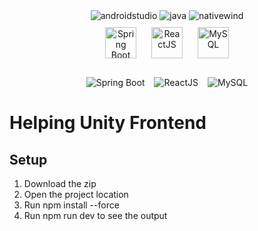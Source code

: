 
  <div align="center">
    <img src="https://img.shields.io/badge/-Spring_Boot-black?style=for-the-badge&logoColor=white&logo=spring&color=00FF00" alt="androidstudio" />
    <img src="https://img.shields.io/badge/-ReactJS-black?style=for-the-badge&logoColor=white&logo=react&color=61DBFB" alt="java" />
    <img src="https://img.shields.io/badge/MySQL-black?style=for-the-badge&logoColor=white&logo=mysql&color=f29111" alt="nativewind" />
  </div>

  <div align="center">
  <img src="https://cdn.jsdelivr.net/gh/devicons/devicon/icons/spring/spring-original.svg" alt="Spring Boot" width="50" height="50" style="margin: 10px;" />
  <img src="https://cdn.jsdelivr.net/gh/devicons/devicon/icons/react/react-original.svg" alt="ReactJS" width="50" height="50" style="margin: 10px;" />
  <img src="https://cdn.jsdelivr.net/gh/devicons/devicon/icons/mysql/mysql-original-wordmark.svg" alt="MySQL" width="50" height="50" style="margin: 10px;" />
</div>
<div align="center" style="display: flex; justify-content: center; gap: 15px; flex-wrap: wrap; margin-top: 20px;">
  <img src="https://img.shields.io/badge/-Spring_Boot-black?style=for-the-badge&logoColor=white&logo=spring&color=00FF00" alt="Spring Boot" />
  <img src="https://img.shields.io/badge/-ReactJS-black?style=for-the-badge&logoColor=white&logo=react&color=61DBFB" alt="ReactJS" />
  <img src="https://img.shields.io/badge/MySQL-black?style=for-the-badge&logoColor=white&logo=mysql&color=f29111" alt="MySQL" />
</div>

# Helping Unity Frontend

## Setup
<ol>
  <li>Download the zip</li>
  <li>Open the project location</li>
  <li>Run npm install --force</li>
  <li>Run npm run dev to see the output</li>
  
</ol>
